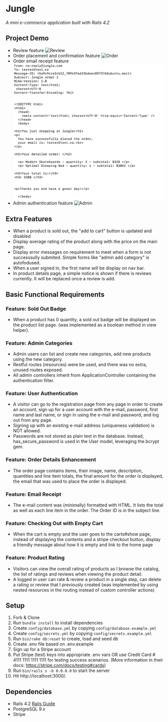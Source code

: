 # Jungle

_A mini e-commerce application built with Rails 4.2_

## Project Demo
* Review feature
![Review](https://github.com/GrinJessie/jungle-rails/blob/master/doc/review.gif)
* Order placement and confirmation feature
![Order](https://github.com/GrinJessie/jungle-rails/blob/master/doc/order.gif)
* Order email receipt feature
![Order](https://github.com/GrinJessie/jungle-rails/blob/master/doc/email%20receipt.png)
* Admin authentication feature
![Admin](https://github.com/GrinJessie/jungle-rails/blob/master/doc/admin.gif)


## Extra Features

* When a product is sold out, the "add to cart" button is updated and disabled
* Display average rating of the product along with the price on the main page.
* Display error messages on requirement to meet when a form is not successsully submited. Simple forms like "admin add category" is autofodused.
* When a user signed in, the first name will be display on nav bar.
* In product details page, a simple notice is shown if there is reviews currently. It will be replaced once a review is add.


## Basic Functional Requirements

### Feature: Sold Out Badge
* When a product has 0 quantity, a sold out badge will be displayed on the product list page. (was implemented as a boolean method in view helper).

### Feature: Admin Categories
* Admin users can list and create new categories, add new products using the new category.
* Restful routes (resources) were be used, and there was no extra, unused routes exposed.
* All admin controllers inherit from ApplicationController containing the authentication filter.

### Feature: User Authentication
* A visitor can go to the registration page from any page in order to create an account, sign up for a user account with the e-mail, password, first name and last name, or sign in using the e-mail and password, and log out from any page.
* Signing up with an existing e-mail address (uniqueness validation) is NOT allowed.
* Passwords are not stored as plain text in the database. Instead, has_secure_password is used in the User model, leveraging the bcrypt gem.

### Feature: Order Details Enhancement
* The order page contains items, their image, name, description, quantities and line item totals, the final amount for the order is displayed, the email that was used to place the order is displayed.

### Feature: Email Receipt
* The e-mail content was (minimally) formatted with HTML. It lists the total as well as each line item in the order. The Order ID is in the subject line.


### Feature: Checking Out with Empty Cart
* When the cart is empty and the user goes to the carts#show page, instead of displaying the contents and a stripe checkout button, display a friendly message about how it is empty and link to the home page

### Feature: Product Rating
* Visitors can view the overall rating of products as I browse the catalog, the list of ratings and reviews when viewing the product detail.
* A logged in user can rate & review a product in a single step, can delete a rating or review that I previously created (was implemented by using nested resources in the routing instead of custom controller actions)

## Setup

1. Fork & Clone
2. Run ```bundle install``` to install dependencies
3. Create ```config/database.yml``` by copying ```config/database.example.yml```
4. Create ```config/secrets.yml``` by copying ```config/secrets.example.yml```
5. Run ```bin/rake db:reset``` to create, load and seed db
6. Create .env file based on .env.example
7. Sign up for a Stripe account
8. Put Stripe (test) keys into appropriate .env vars OR use Credit Card # 4111 1111 1111 1111 for testing success scenarios. (More information in their docs: <https://stripe.com/docs/testing#cards>)
9. Run ```bin/rails s -b 0.0.0.0``` to start the server
10. Hit http://localhost:3000/.


## Dependencies

* Rails 4.2 [Rails Guide](http://guides.rubyonrails.org/v4.2/)
* PostgreSQL 9.x
* Stripe
